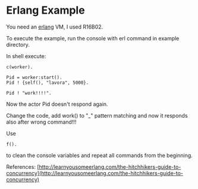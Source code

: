Erlang Example
==============
You need an [erlang](http://www.erlang.org/) VM, I used R16B02.

To execute the example, run the console with erl command in example directory.

In shell execute:

    c(worker).

    Pid = worker:start().
    Pid ! {self(), "lavora", 5000}.

    Pid ! "work!!!!".

Now the actor Pid doesn't respond again.

Change the code, add work() to "_" pattern matching and now it responds also after wrong command!!!

Use 

    f(). 

to clean the console variables and repeat all commands from the beginning.

References:
[http://learnyousomeerlang.com/the-hitchhikers-guide-to-concurrency](http://learnyousomeerlang.com/the-hitchhikers-guide-to-concurrency)
